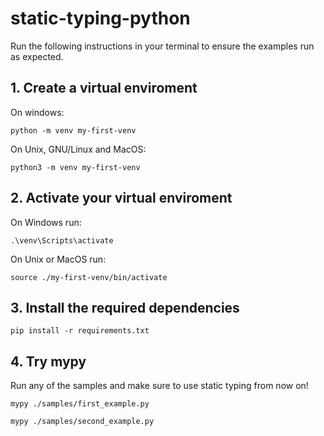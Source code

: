 # static-typing-python

Run the following instructions in your terminal to ensure the examples run as expected.

## 1. Create a virtual enviroment 
On windows:
```
python -m venv my-first-venv
```

On Unix, GNU/Linux and MacOS:
```
python3 -m venv my-first-venv
```

## 2. Activate your virtual enviroment

On Windows run:
```
.\venv\Scripts\activate
```

On Unix or MacOS run:
```
source ./my-first-venv/bin/activate
```

## 3. Install the required dependencies

```
pip install -r requirements.txt
```

## 4. Try mypy

Run any of the samples and make sure to use static typing from now on!
```
mypy ./samples/first_example.py
```

```
mypy ./samples/second_example.py
```
